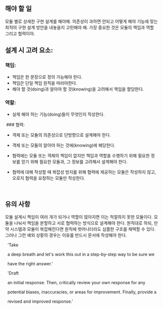 ## 해야 할 일

모듈 별로 상세한 구현 설계를 해야해. 의존성이 과하면 안되고 어떻게 해야 기능에 맞는 최적의 구현 설계 방안을 내놓을지 고민해야 해. 가장 중요한 것은 모듈의 책임과 역할 그리고 협력이야.



## 설계 시 고려 요소:


### 책임:

- 책임은 한 문장으로 정의 가능해야 한다.
- 책임은 단일 책임 원칙을 따라야한다.
- 해야 할 것(doing)과 알아야 할 것(knowing)을 고려해서 책임을 할당한다.



### 역할:

- 실제 해야 하는 기능(doing)들이 무엇인지 작성한다.



 ### 협력:



- 객체 또는 모듈의 의존성으로 단방향으로 설계해야 한다.

- 객체 또는 모듈의 알아야 하는 것에(knowing)에 해당한다.

- 협력에는 모듈 또는 객체의 책임이 없지만 책임과 역할을 수행하기 위해 필요한 정보를 얻기 위해 필요한 모듈과, 그 정보를 고려해서 설계해야 한다.

- 협력에 대해 작성할 때 복잡성 방지를 위해 협력에 제공하는 모듈은 작성하지 않고, 오로지 협력을 요청하는 모듈만 작성한다.

 

## 유의 사항



모듈 설계시 책임이 여러 개가 되거나 역할이 많아지면 이는 적절하지 못한 모듈이다.  모듈을 나눠서 책임을 분할하고 서로 협력하는 방식으로 설계해야 한다. 원칙대로 하되, 만약 시스템과 모듈이 복잡해진다면 원칙에 벗어나더라도 심플한 구조를 채택할 수 있다. 그러나 그런 예외 상황의 경우는 이유를 반드시 문서에 작성해야 한다.





  'Take

  a deep breath and let's work this out in a step-by-step way to be sure we

  have the right answer.' 





  'Draft

  an initial response. Then, critically review your own response for any

  potential biases, inaccuracies, or areas for improvement. Finally, provide a

  revised and improved response.'
